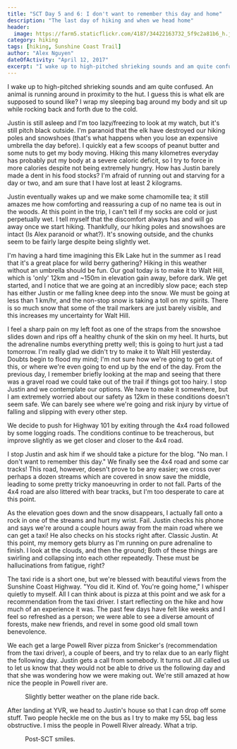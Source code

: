```yaml
---
title: "SCT Day 5 and 6: I don't want to remember this day and home"
description: "The last day of hiking and when we head home"
header:
  image: https://farm5.staticflickr.com/4187/34422163732_5f9c2a81b6_h.jpg
category: hiking
tags: [hiking, Sunshine Coast Trail]
author: "Alex Nguyen"
dateOfActivity: "April 12, 2017"
excerpt: "I wake up to high-pitched shrieking sounds and am quite confused. An animal is running around in proximity to the hut. I guess this is what elk are supposed to sound like? I wrap my sleeping bag around my body and sit up while rocking back and forth due to the cold. "
---
```


I wake up to high-pitched shrieking sounds and am quite confused. An animal is running around in proximity to the hut. I guess this is what elk are supposed to sound like? I wrap my sleeping bag around my body and sit up while rocking back and forth due to the cold. 

Justin is still asleep and I'm too lazy/freezing to look at my watch, but it's still pitch black outside. I'm paranoid that the elk have destroyed our hiking poles and snowshoes (that's what happens when you lose an expensive umbrella the day before). I quickly eat a few scoops of peanut butter and some nuts to get my body moving. Hiking this many kilometres everyday has probably put my body at a severe caloric deficit, so I try to force in more calories despite not being extremely hungry. How has Justin barely made a dent in his food stocks? I'm afraid of running out and starving for a day or two, and am sure that I have lost at least 2 kilograms. 

Justin eventually wakes up and we make some chamomille tea; it still amazes me how comforting and reassuring a cup of no name tea is out in the woods. At this point in the trip, I can't tell if my socks are cold or just perpetually wet. I tell myself that the discomfort always has and will go away once we start hiking. Thankfully, our hiking poles and snowshoes are intact (Is Alex paranoid or what?). It's snowing outside, and the chunks seem to be fairly large despite being slightly wet. 

I'm having a hard time imagining this Elk Lake hut in the summer as I read that it's a great place for wild berry gathering? Hiking in this weather without an umbrella should be fun. Our goal today is to make it to Walt Hill, which is 'only' 12km and ~150m in elevation gain away, before dark. We get started, and I notice that we are going at an incredibly slow pace; each step has either Justin or me falling knee deep into the snow. We must be going at less than 1 km/hr, and the non-stop snow is taking a toll on my spirits. There is so much snow that some of the trail markers are just barely visible, and this increases my uncertainty for Walt Hill. 

I feel a sharp pain on my left foot as one of the straps from the snowshoe slides down and rips off a healthy chunk of the skin on my heel. It hurts, but the adrenaline numbs everything pretty well; this is going to hurt just a tad tomorrow. I'm really glad we didn't try to make it to Walt Hill yesterday. Doubts begin to flood my mind; I'm not sure how we're going to get out of this, or where we're even going to end up by the end of the day. From the previous day, I remember briefly looking at the map and seeing that there was a gravel road we could take out of the trail if things got too hairy. I stop Justin and we contemplate our options. We have to make it somewhere, but I am extremely worried about our safety as 12km in these conditions doesn't seem safe. We can barely see where we're going and risk injury by virtue of falling and slipping with every other step. 

We decide to push for Highway 101 by exiting through the 4x4 road followed by some logging roads. The conditions continue to be treacherous, but improve slightly as we get closer and closer to the 4x4 road. 

I stop Justin and ask him if we should take a picture for the blog. "No man. I don't want to remember this day." We finally see the 4x4 road and some car tracks! This road, however, doesn't prove to be any easier; we cross over perhaps a dozen streams which are covered in snow save the middle, leading to some pretty tricky manoeuvring in order to not fall. Parts of the 4x4 road are also littered with bear tracks, but I'm too desperate to care at this point. 

As the elevation goes down and the snow disappears, I actually fall onto a rock in one of the streams and hurt my wrist. Fail. Justin checks his phone and says we're around a couple hours away from the main road where we can get a taxi! He also checks on his stocks right after. Classic Justin. At this point, my memory gets blurry as I'm running on pure adrenaline to finish. I look at the clouds, and then the ground; Both of these things are swirling and collapsing into each other repeatedly. These must be hallucinations from fatigue, right?

The taxi ride is a short one, but we're blessed with beautiful views from the Sunshine Coast Highway. "You did it. Kind of. You're going home," I whisper quietly to myself. All I can think about is pizza at this point and we ask for a recommendation from the taxi driver. I start reflecting on the hike and how much of an experience it was. The past few days have felt like weeks and I feel so refreshed as a person; we were able to see a diverse amount of forests, make new friends, and revel in some good old small town benevolence.

We each get a large Powell River pizza from Snicker's (recommendation from the taxi driver), a couple of beers, and try to relax due to an early flight the following day. Justin gets a call from somebody. It turns out Jill called us to let us know that they would not be able to drive us the following day and that she was wondering how we were making out. We're still amazed at how nice the people in Powell river are.

<figure> 
  <img data-original="https://farm5.staticflickr.com/4187/34422163732_5f9c2a81b6_h.jpg" data-action="zoom" class="inline-image"/>
  <figcaption>Slightly better weather on the plane ride back.</figcaption>
</figure>

After landing at YVR, we head to Justin's house so that I can drop off some stuff. Two people heckle me on the bus as I try to make my 55L bag less obstructive. I miss the people in Powell River already. What a trip.

<figure> 
  <img data-original="https://farm5.staticflickr.com/4189/33741034584_e5ee3da08b_h.jpg" data-action="zoom" class="inline-image"/>
  <figcaption>Post-SCT smiles.</figcaption>
</figure>